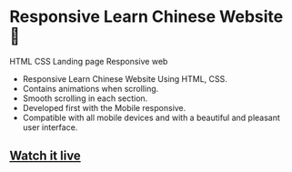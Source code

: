 # Responsive Learn Chinese Website 🐉
HTML CSS Landing page Responsive web 


- Responsive Learn Chinese Website Using HTML, CSS.
- Contains animations when scrolling.
- Smooth scrolling in each section.
- Developed first with the Mobile responsive.
- Compatible with all mobile devices and with a beautiful and pleasant user interface.

## [Watch it live](https://mokouchaoui.github.io/Lean_chinese_Landing_Page/)
